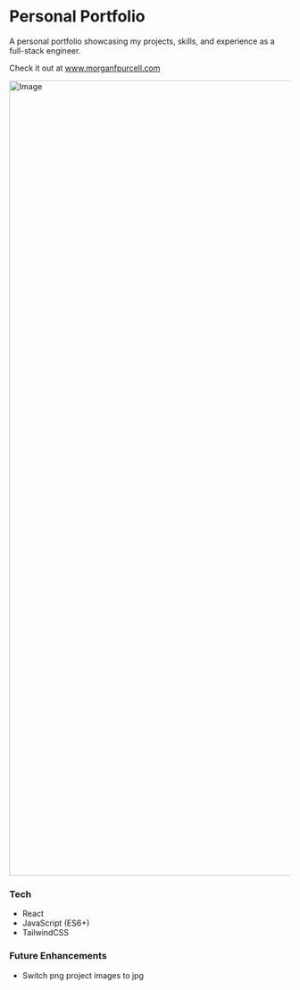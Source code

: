 # Personal Portfolio

A personal portfolio showcasing my projects, skills, and experience as a full-stack engineer.

Check it out at www.morganfpurcell.com

<img width="1424" alt="Image" src="https://github.com/user-attachments/assets/d637edb0-22d9-4bca-b7ef-4f2c0bafaae2" />

### Tech

- React
- JavaScript (ES6+)
- TailwindCSS

### Future Enhancements

- Switch png project images to jpg
